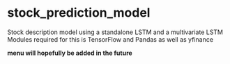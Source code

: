 # stock_prediction_model
Stock description model using a standalone LSTM and a multivariate LSTM
Modules required for this is TensorFlow and Pandas as well as yfinance 

**menu will hopefully be added in the future**
